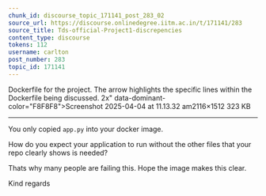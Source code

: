 ```yaml
---
chunk_id: discourse_topic_171141_post_283_02
source_url: https://discourse.onlinedegree.iitm.ac.in/t/171141/283
source_title: Tds-official-Project1-discrepencies
content_type: discourse
tokens: 112
username: carlton
post_number: 283
topic_id: 171141
---
```


 Dockerfile for the project. The arrow highlights the specific lines within the Dockerfile being discussed. 2x" data-dominant-color="F8F8F8">Screenshot 2025-04-04 at 11.13.32 am2116×1512 323 KB

---

You only copied `app.py` into your docker image.

How do you expect your application to run without the other files that your repo clearly shows is needed?

Thats why many people are failing this. Hope the image makes this clear.

Kind regards
